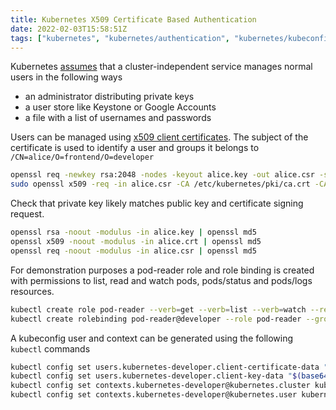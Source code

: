 ```yaml
---
title: Kubernetes X509 Certificate Based Authentication
date: 2022-02-03T15:58:51Z
tags: ["kubernetes", "kubernetes/authentication", "kubernetes/kubeconfig"]
---
```


Kubernetes [assumes][kubernetes.io:authentication:users] that a cluster-independent service manages normal users in the
following ways

- an administrator distributing private keys
- a user store like Keystone or Google Accounts
- a file with a list of usernames and passwords

Users can be managed using [x509 client certificates][kubernetes.io:authentication:x509]. The subject of the certificate
is used to identify a user and groups it belongs to `/CN=alice/O=frontend/O=developer`

```bash
openssl req -newkey rsa:2048 -nodes -keyout alice.key -out alice.csr -subj '/CN=alice/O=frontend/O=developer'
sudo openssl x509 -req -in alice.csr -CA /etc/kubernetes/pki/ca.crt -CAkey /etc/kubernetes/pki/ca.key -CAcreateserial -out alice.crt
```

Check that private key likely matches public key and certificate signing request.

```bash
openssl rsa -noout -modulus -in alice.key | openssl md5
openssl x509 -noout -modulus -in alice.crt | openssl md5
openssl req -noout -modulus -in alice.csr | openssl md5
```

For demonstration purposes a pod-reader role and role binding is created with permissions to list, read and watch pods,
pods/status and pods/logs resources.

```bash
kubectl create role pod-reader --verb=get --verb=list --verb=watch --resource=pods,pods/status,pods/logs
kubectl create rolebinding pod-reader@developer --role pod-reader --group developer
```

A kubeconfig user and context can be generated using the following `kubectl` commands

```bash
kubectl config set users.kubernetes-developer.client-certificate-data "$(base64 -i developer.crt)"
kubectl config set users.kubernetes-developer.client-key-data "$(base64 -i developer.key)"
kubectl config set contexts.kubernetes-developer@kubernetes.cluster kubernetes
kubectl config set contexts.kubernetes-developer@kubernetes.user kubernetes-developer
```

[kubernetes.io:authentication:users]:
  https://kubernetes.io/docs/reference/access-authn-authz/authentication/#users-in-kubernetes
[kubernetes.io:authentication:x509]:
  https://kubernetes.io/docs/reference/access-authn-authz/authentication/#x509-client-certs
